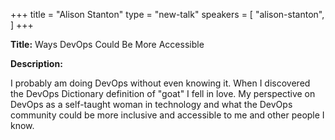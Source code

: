 +++
title = "Alison Stanton"
type = "new-talk"
speakers = [
        "alison-stanton",
]
+++
<div class="span-15  ">
  <div class="span-15  last ">
  <p><strong>Title:</strong>
Ways DevOps Could Be More Accessible
</p>

<p><strong>Description:</strong></p>

<p>
I probably am doing DevOps without even knowing it. When I discovered the DevOps Dictionary definition of "goat" I fell in love. My perspective on DevOps as a self-taught woman in technology and what the DevOps community could be more inclusive and accessible to me and other people I know.
</p>
<p>

</p>


  </div>
</div>
